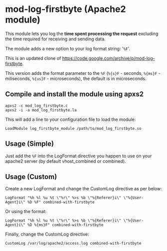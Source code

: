 mod-log-firstbyte (Apache2 module)
=======

This module lets you log the **time spent processing the request** excluding the time required for receiving and sending data.

The module adds a new option to your log format string: '`%F`'.

This is an updated clone of https://code.google.com/archive/p/mod-log-firstbyte.

This version adds the format parameter to the `%F` (`%{s}F` - seconds, `%{ms}F` - miliseconds, `%{us}F` - microseconds), the default is in microseconds.

## Compile and install the module using apxs2

    apxs2 -c mod_log_firstbyte.c
    apxs2 -i -a mod_log_firstbyte.la

This will add a line to your configuration file to load the module:

`LoadModule log_firstbyte_module /path/to/mod_log_firstbyte.so`

## Usage (Simple)

Just add the `%F` into the LogFormat directive you happen to use on your apache2 server (by default vhost_combined or combined).

## Usage (Custom)

Create a new LogFormat and change the CustomLog directive as per below:

`LogFormat "%h %l %u %t \"%r\" %>s %b \"%{Referer}i\" \"%{User-Agent}i\" %D %F" combined-with-firstbyte`

Or using the format:

`LogFormat "%h %l %u %t \"%r\" %>s %b \"%{Referer}i\" \"%{User-Agent}i\" %D %{ms}F" combined-with-firstbyte`

Finally, change the CustomLog directive:

`CustomLog /var/log/apache2/access.log combined-with-firstbyte`
